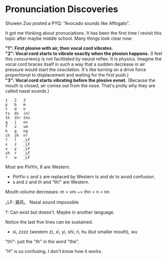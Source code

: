 # Pronunciation Discoveries
Shuwen Zuo posted a PYQ: "Avocado sounds like Affogato". 

It got me thinking about pronuciations. It has been the first time I revisit this topic after maybe middle school. Many things look clear now: 

**"1": First plosive with air, then vocal cord vibrates.**  
**"2": Vocal cord starts to vibrate exactly when the plosion happens.** (I feel this concurrency is not facilitated by neural reflex. It is physics. Imagine the vocal cord braces itself in such a way that a sudden decrease in air pressure would start the osscilation. It's like turning on a drive force proportional to displacement and waiting for the first push.)  
**"3": Vocal cord starts vibrating before the plosive evnet.** (Because the mouth is closed, air comes out from the nose. That's prolly why they are called nasal sounds.)  
```
1   2   3  
p   b   m  
t   d   n  
ts  ds  (n)  
th  th! thn  
q   j   nn  
f   v   vm  
k   g   ng  
ch  zh  nr  
?   l   _LF  
s   z   _LF  
x   y   _LF  
sh  r   _LF  
?   w   _LF  
```
Most are PinYin, 6 are Western.  
* PinYin c and z are replaced by Western ts and ds to avoid confusion. 
* s and z and th and "th!" are Western. 

Mouth volume decreases: m > vm ~= thn > n > nn  

_LF: 漏风。 Nasal sound impossible

?: Can exist but doesn't. Maybe in another language. 

Notice the last five lines can be sustained. 
* si, zzzz (western z), xi, yi, shi, ri, hu (but smaller mouth), wu

"th!": just the "th" in the word "the". 

"H" is so confusing. I don't know how it works. 
